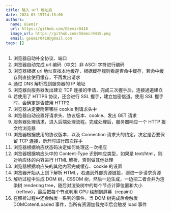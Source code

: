 ```yaml
---
title: 输入 url 地址后
date: 2024-03-15T14:15:00
authors:
  name: GSemir
  url: https://github.com/GSemir0418
  image_url: https://github.com/GSemir0418.png
  email: gsemir0418@gmail.com
tags: []
---
```


1. 浏览器自动补全协议、端口
2. 浏览器自动完成 url 编码（中文）非 ASCII 字符进行编码
3. 浏览器根据 url 地址查找本地缓存，根据缓存规则看是否命中缓存，若命中缓存则直接使用缓存，不再发出请求
4. 通过 DNS 解析找到服务器的 IP 地址
5. 浏览器向服务器发出建立 TCP 连接的申请，完成三次握手后，连接通道建立
6. 若使用了 HTTPS 协议，还会进行 SSL 握手，建立加密信道。使用 SSL 握手时，会确定是否使用 HTTP2
7. 浏览器决定要附带哪些 cookie 到请求头中
8. 浏览器自动设置好请求头、协议版本、cookie、发出 GET 请求
9. 服务器处理请求，进入后端处理流程。完成处理后，服务器响应一个 HTTP 报文给浏览器
10. 浏览器根据使用的协议版本，以及 Connection 请求头的约定，决定是否要保留 TCP 连接，断开时进行四次挥手
11. 浏览器根据响应状态码决定如何处理这一次相应
12. 浏览器根据响应头中的 Content-Type 识别响应类型，如果是 text/html，则对响应体的内容进行 HTML 解析，否则做其他处理
13. 浏览器根据响应头的其他内容完成缓存、cookie 的设置
14. 浏览器开始从上到下解析 HTML，若遇到外部资源链接，则进一步请求资源
15. 解析过程中生成 DOM 树，CSSOM 树，然后一边生成，一边把二者合并为渲染树 rendering tree，随后对渲染树中的每个节点计算位置和大小（reflow），最后把每个节点利用 GPU 绘制到屏幕（repaint）
16. 在解析过程中还会触发一系列的事件，当 DOM 树完成后会触发 DOMCotentLoaded 事件，当所有资源加载完毕后会触发 load 事件